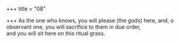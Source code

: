 +++
title = "08"

+++
As the one who knows, you will please (the gods) here, and, o observant  one, you will sacrifice to them in due order,  
and you will sit here on this ritual grass.  